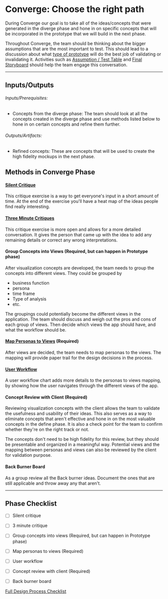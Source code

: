 # Converge: Choose the right path

During Converge our goal is to take all of the ideas/concepts that were generated in the diverge phase and hone in on specific concepts that will be incorporated in the prototype that we will build in the next phase.

Throughout Converge, the team should be thinking about the bigger
assumptions that are the most important to test.
This should lead to a discussion
about what [type of
prototype](../4-Prototype#activities-for-prototype) will do the
best job of validating or invalidating it.
Activities such as
[Assumption / Test Table](../Exercises/assumptions.md)
and [Final Storyboard](#final-storyboard)
should help the team engage this conversation.

---
## Inputs/Outputs
###### Inputs/Prerequisites:
* Concepts from the diverge phase: The team should look at all the concepts created in the diverge phase and use methods listed below to hone in on certain concepts and refine them further.

###### Outputs/Artifacts:
* Refined concepts: These are concepts that will be used to create the high fidelity mockups in the next phase.


## Methods in Converge Phase

#### [Silent Critique](../4-Converge/Methods/silent-critique.md)
This critique exercise is a way to get everyone's input in a short amount of
time. At the end of the exercise you'll have a heat map of the ideas people find
really interesting.

#### [Three Minute Critiques](../4-Converge/Methods/3-minute-critiques.md)

This critique exercise is more open and allows for a more detailed conversation.
It gives the person that came up with the idea to add any remaining details or
correct any wrong interpretations.

#### Group Concepts into Views (Required, but can happen in Prototype phase)

After visualization concepts are developed, the team needs to group the concepts into different views. They could be grouped by
* business function
* persona
* time frame
* Type of analysis
* etc.

The groupings could potentially become the different views in the application. The team should discuss and weigh out the pros and cons of each group of views. Then decide which views the app should have, and what the workflow should be. 

#### [Map Personas to Views](../4-Converge/Methods/personas-to-views.md) (Required)

After views are decided, the team needs to map personas to the views. The mapping will provide paper trail for the design decisions in the process. 

#### [User Workflow](../4-Converge/Methods/user-workflow.md)

A user workflow chart adds more details to the personas to views mapping, by showing how the user navigates through the different views of the app.

#### Concept Review with Client (Required)

Reviewing visualization concepts with the client allows the team to validate the usefulness and usability of their ideas. This also serves as a way to eliminate concepts that aren't effective and hone in on the most valuable concepts in the define phase. It is also a check point for the team to confirm whether they're on the right track or not. 

The concepts don't need to be high fidelity for this review, but they should be presentable and organized in a meaningful way. Potential views and the mapping between personas and views can also be reviewed by the client for validation purpose. 

#### Back Burner Board

As a group review all the Back burner ideas. Document the ones that are still applicable and throw away any that aren't.


---

## Phase Checklist

- [ ] Silent critique
- [ ] 3 minute critique
- [ ] Group concepts into views (Required, but can happen in Prototype phase)
- [ ] Map personas to views (Required)
- [ ] User workflow
- [ ] Concept review with client (Required)
- [ ] Back burner board


[Full Design Process Checklist](https://github.com/axisgroup/design-process/blob/master/Design%20Process%20Checklist.md)




